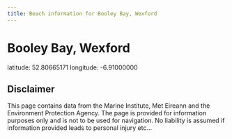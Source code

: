 ```yaml
---
title: Beach information for Booley Bay, Wexford
---
```

# Booley Bay, Wexford 

<div class="location-info">latitude: 52.80665171 longitude: -6.91000000</div>
<div class="met-eireann-warnings"></div>
<div></div>

## Disclaimer

This page contains data from the Marine Institute, 
Met Eireann and the Environment Protection Agency. The page is provided for
information purposes only and is not to be used for navigation. No liability 
is assumed if information provided leads to personal injury etc...